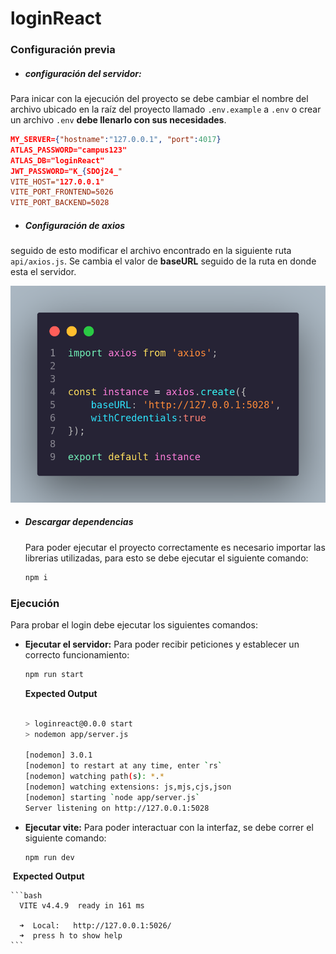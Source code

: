 # loginReact

### Configuración previa

- ##### configuración del servidor:

Para inicar con la ejecución del proyecto se debe cambiar el nombre del archivo ubicado en la raíz del proyecto llamado `.env.example` a `.env`  o crear un archivo `.env` **debe llenarlo con sus necesidades**.

```json
MY_SERVER={"hostname":"127.0.0.1", "port":4017}
ATLAS_PASSWORD="campus123"
ATLAS_DB="loginReact"
JWT_PASSWORD="K_{SDOj24_"
VITE_HOST="127.0.0.1"
VITE_PORT_FRONTEND=5026
VITE_PORT_BACKEND=5028
```

- ##### Configuración de axios

seguido de esto modificar el archivo encontrado en la siguiente ruta `api/axios.js`. Se cambia el valor de **baseURL** seguido de la ruta en donde esta el servidor. 

<img src="img/image-1.png" style="zoom:60%" >

- ##### Descargar dependencias

  Para poder ejecutar el proyecto correctamente es necesario importar las librerias utilizadas, para esto se debe ejecutar el siguiente comando:

  ```bash
  npm i
  ```


### Ejecución 

Para probar el login debe ejecutar los siguientes comandos:

- **Ejecutar el servidor:** Para poder recibir peticiones y establecer un correcto funcionamiento:

  ```bash
  npm run start
  ```

  **Expected Output**

  ```bash
  
  > loginreact@0.0.0 start
  > nodemon app/server.js
  
  [nodemon] 3.0.1
  [nodemon] to restart at any time, enter `rs`
  [nodemon] watching path(s): *.*
  [nodemon] watching extensions: js,mjs,cjs,json
  [nodemon] starting `node app/server.js`
  Server listening on http://127.0.0.1:5028
  ```

  

  

- **Ejecutar vite:** Para poder interactuar con la interfaz, se debe correr el siguiente comando:

  ```bash
  npm run dev
  ```

​		**Expected Output**

    ```bash 
      VITE v4.4.9  ready in 161 ms

      ➜  Local:   http://127.0.0.1:5026/
      ➜  press h to show help
    ```



